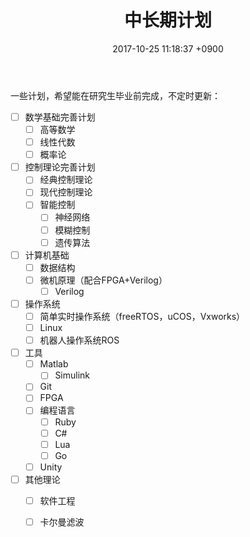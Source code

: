 ﻿---
layout: post
title: 中长期计划
date: 2017-10-25 11:18:37 +0900
categories: 
issue_id: 0
---

一些计划，希望能在研究生毕业前完成，不定时更新：

- [ ] 数学基础完善计划
    - [ ] 高等数学
    - [ ] 线性代数
    - [ ] 概率论
    
- [ ] 控制理论完善计划
    - [ ] 经典控制理论
    - [ ] 现代控制理论
    - [ ] 智能控制
        - [ ] 神经网络
        - [ ] 模糊控制
        - [ ] 遗传算法
        
- [ ] 计算机基础
    - [ ] 数据结构
    - [ ] 微机原理（配合FPGA+Verilog）
        - [ ] Verilog
        
- [ ] 操作系统
    - [ ] 简单实时操作系统（freeRTOS，uCOS，Vxworks）
    - [ ] Linux
    - [ ] 机器人操作系统ROS

- [ ] 工具
    - [ ] Matlab
        - [ ] Simulink
    - [ ] Git
    - [ ] FPGA
    - [ ] 编程语言
        - [ ] Ruby
        - [ ] C#
        - [ ] Lua
        - [ ] Go
    - [ ] Unity
    
- [ ] 其他理论
    - [ ] 软件工程
    - [ ] 卡尔曼滤波
    

    







